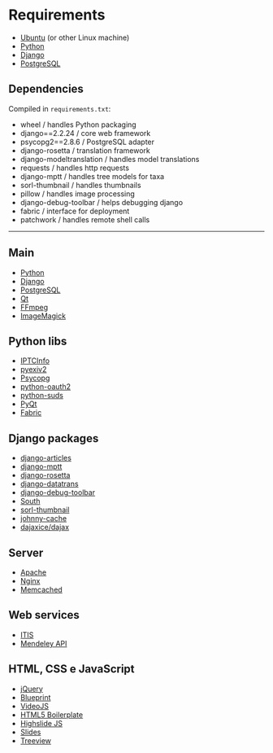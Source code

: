# Requirements

- [Ubuntu](https://ubuntu.com/) (or other Linux machine)
- [Python](http://www.python.org/)
- [Django](http://www.djangoproject.com/)
- [PostgreSQL](http://www.postgresql.org/)

## Dependencies

Compiled in `requirements.txt`:

- wheel / handles Python packaging
- django==2.2.24 / core web framework
- psycopg2==2.8.6 / PostgreSQL adapter
- django-rosetta / translation framework
- django-modeltranslation / handles model translations
- requests / handles http requests
- django-mptt / handles tree models for taxa
- sorl-thumbnail / handles thumbnails
- pillow / handles image processing
- django-debug-toolbar / helps debugging django
- fabric / interface for deployment
- patchwork / handles remote shell calls

---

## Main

- [Python](http://www.python.org/)
- [Django](http://www.djangoproject.com/)
- [PostgreSQL](http://www.postgresql.org/)
- [Qt](http://qt.nokia.com/)
- [FFmpeg](http://www.ffmpeg.org/)
- [ImageMagick](http://www.imagemagick.org/)

## Python libs

- [IPTCInfo](https://bitbucket.org/gthomas/iptcinfo/)
- [pyexiv2](http://tilloy.net/dev/pyexiv2/)
- [Psycopg](http://initd.org/psycopg/)
- [python-oauth2](https://github.com/simplegeo/python-oauth2/)
- [python-suds](https://fedorahosted.org/suds/)
- [PyQt](http://www.riverbankcomputing.co.uk/software/pyqt/)
- [Fabric](http://fabfile.org/)

## Django packages

- [django-articles](https://github.com/codekoala/django-articles/)
- [django-mptt](https://github.com/django-mptt/django-mptt/)
- [django-rosetta](http://code.google.com/p/django-rosetta/)
- [django-datatrans](https://github.com/citylive/django-datatrans/)
- [django-debug-toolbar](https://github.com/robhudson/django-debug-toolbar/)
- [South](http://south.aeracode.org/)
- [sorl-thumbnail](https://github.com/sorl/sorl-thumbnail)
- [johnny-cache](http://packages.python.org/johnny-cache/)
- [dajaxice/dajax](http://www.dajaxproject.com/)

## Server

- [Apache](http://www.apache.org/)
- [Nginx](http://wiki.nginx.org/)
- [Memcached](http://memcached.org/)

## Web services

- [ITIS](http://www.itis.gov/)
- [Mendeley API](http://dev.mendeley.com/)

## HTML, CSS e JavaScript

- [jQuery](http://jquery.com/)
- [Blueprint](http://www.blueprintcss.org/)
- [VideoJS](http://videojs.com/)
- [HTML5 Boilerplate](http://html5boilerplate.com/)
- [Highslide JS](http://highslide.com/)
- [Slides](http://slidesjs.com/)
- [Treeview](http://bassistance.de/jquery-plugins/jquery-plugin-treeview/)
